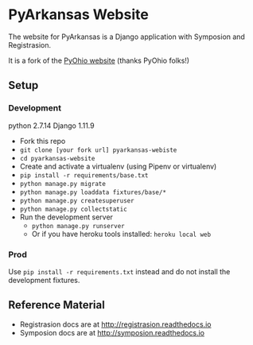 PyArkansas Website
==============

The website for PyArkansas is a Django application with Symposion and Registrasion.

It is a fork of the [PyOhio website](https://github.com/PyOhio/pyohio-website) (thanks PyOhio folks!)

## Setup

### Development

python 2.7.14
Django 1.11.9

- Fork this repo
- `git clone [your fork url] pyarkansas-webiste`
- `cd pyarkansas-website`
- Create and activate a virtualenv (using Pipenv or virtualenv)
- `pip install -r requirements/base.txt`
- `python manage.py migrate`
- `python manage.py loaddata fixtures/base/*`
- `python manage.py createsuperuser`
- `python manage.py collectstatic`
- Run the development server
  - `python manage.py runserver`
  - Or if you have heroku tools installed: `heroku local web`

### Prod

Use `pip install -r requirements.txt` instead and do not install the development fixtures.

## Reference Material

* Registrasion docs are at http://registrasion.readthedocs.io
* Symposion docs are at http://symposion.readthedocs.io
